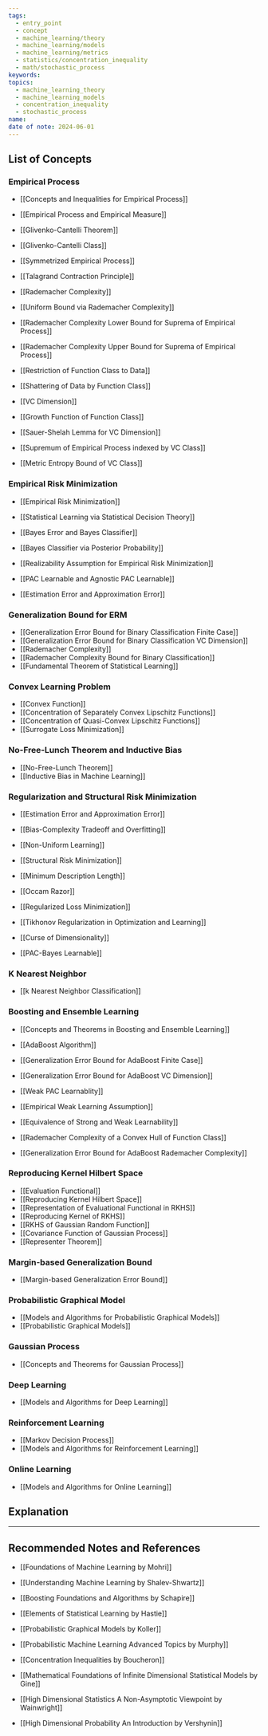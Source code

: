 ```yaml
---
tags:
  - entry_point
  - concept
  - machine_learning/theory
  - machine_learning/models
  - machine_learning/metrics
  - statistics/concentration_inequality
  - math/stochastic_process
keywords: 
topics:
  - machine_learning_theory
  - machine_learning_models
  - concentration_inequality
  - stochastic_process
name: 
date of note: 2024-06-01
---
```


## List of Concepts

### Empirical Process

- [[Concepts and Inequalities for Empirical Process]]

- [[Empirical Process and Empirical Measure]]
- [[Glivenko-Cantelli Theorem]]
- [[Glivenko-Cantelli Class]]

- [[Symmetrized Empirical Process]]
- [[Talagrand Contraction Principle]]
- [[Rademacher Complexity]]
- [[Uniform Bound via Rademacher Complexity]]
- [[Rademacher Complexity Lower Bound for Suprema of Empirical Process]]
- [[Rademacher Complexity Upper Bound for Suprema of Empirical Process]]

- [[Restriction of Function Class to Data]]
- [[Shattering of Data by Function Class]]
- [[VC Dimension]]
- [[Growth Function of Function Class]]
- [[Sauer-Shelah Lemma for VC Dimension]]

- [[Supremum of Empirical Process indexed by VC Class]]
- [[Metric Entropy Bound of VC Class]]

### Empirical Risk Minimization

- [[Empirical Risk Minimization]]
- [[Statistical Learning via Statistical Decision Theory]]

- [[Bayes Error and Bayes Classifier]]
- [[Bayes Classifier via Posterior Probability]]

- [[Realizability Assumption for Empirical Risk Minimization]]
- [[PAC Learnable and Agnostic PAC Learnable]]
- [[Estimation Error and Approximation Error]]

### Generalization Bound for ERM

- [[Generalization Error Bound for Binary Classification Finite Case]]
- [[Generalization Error Bound for Binary Classification VC Dimension]]
- [[Rademacher Complexity]]
- [[Rademacher Complexity Bound for Binary Classification]]
- [[Fundamental Theorem of Statistical Learning]]


### Convex Learning Problem

- [[Convex Function]]
- [[Concentration of Separately Convex Lipschitz Functions]]
- [[Concentration of Quasi-Convex Lipschitz Functions]]
- [[Surrogate Loss Minimization]]

### No-Free-Lunch Theorem and Inductive Bias

- [[No-Free-Lunch Theorem]]
- [[Inductive Bias in Machine Learning]]


### Regularization and Structural Risk Minimization

- [[Estimation Error and Approximation Error]]
- [[Bias-Complexity Tradeoff and Overfitting]]
- [[Non-Uniform Learning]]
- [[Structural Risk Minimization]]

- [[Minimum Description Length]]
- [[Occam Razor]]

- [[Regularized Loss Minimization]]
- [[Tikhonov Regularization in Optimization and Learning]]

- [[Curse of Dimensionality]]

- [[PAC-Bayes Learnable]]


### K Nearest Neighbor

- [[k Nearest Neighbor Classification]]


### Boosting and Ensemble Learning

- [[Concepts and Theorems in Boosting and Ensemble Learning]]
- [[AdaBoost Algorithm]]

- [[Generalization Error Bound for AdaBoost Finite Case]]
- [[Generalization Error Bound for AdaBoost VC Dimension]]
- [[Weak PAC Learnablity]]
- [[Empirical Weak Learning Assumption]]
- [[Equivalence of Strong and Weak Learnability]]

- [[Rademacher Complexity of a Convex Hull of Function Class]]
- [[Generalization Error Bound for AdaBoost Rademacher Complexity]]

### Reproducing Kernel Hilbert Space

- [[Evaluation Functional]]
- [[Reproducing Kernel Hilbert Space]]
- [[Representation of Evaluational Functional in RKHS]]
- [[Reproducing Kernel of RKHS]]
- [[RKHS of Gaussian Random Function]]
- [[Covariance Function of Gaussian Process]]
- [[Representer Theorem]]

### Margin-based Generalization Bound

- [[Margin-based Generalization Error Bound]]


### Probabilistic Graphical Model

- [[Models and Algorithms for Probabilistic Graphical Models]]
- [[Probabilistic Graphical Models]]

### Gaussian Process

- [[Concepts and Theorems for Gaussian Process]]

### Deep Learning

- [[Models and Algorithms for Deep Learning]]

### Reinforcement Learning

- [[Markov Decision Process]]
- [[Models and Algorithms for Reinforcement Learning]]

### Online Learning

- [[Models and Algorithms for Online Learning]]




## Explanation





-----------
##  Recommended Notes and References


- [[Foundations of Machine Learning by Mohri]]
- [[Understanding Machine Learning by Shalev-Shwartz]]
- [[Boosting Foundations and Algorithms by Schapire]]
- [[Elements of Statistical Learning by Hastie]]


- [[Probabilistic Graphical Models by Koller]]
- [[Probabilistic Machine Learning Advanced Topics by Murphy]]



- [[Concentration Inequalities by Boucheron]]
- [[Mathematical Foundations of Infinite Dimensional Statistical Models by Gine]]
- [[High Dimensional Statistics A Non-Asymptotic Viewpoint by Wainwright]]
- [[High Dimensional Probability An Introduction by Vershynin]]